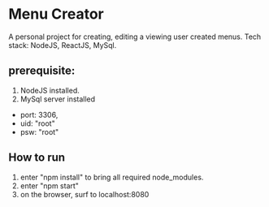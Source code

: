 # Menu Creator
A personal project for creating, editing a viewing user created menus.
Tech stack: NodeJS, ReactJS, MySql.


prerequisite:
-------------
1. NodeJS installed.
2. MySql server installed
+ port: 3306, 
+ uid: "root"
+ psw: "root"


How to run
-----------
1. enter "npm install" to bring all required node_modules.
2. enter "npm start"
3. on the browser, surf to localhost:8080
